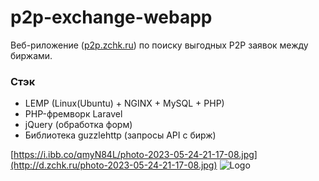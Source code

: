 # p2p-exchange-webapp
Веб-риложение ([p2p.zchk.ru](http://p2p.zchk.ru/)) по поиску выгодных P2P заявок между биржами.

### Стэк
- LEMP (Linux(Ubuntu) + NGINX + MySQL + PHP)
- PHP-фремворк Laravel
- jQuery (обработка форм) 
- Библиотека guzzlehttp (запросы API c бирж)

[https://i.ibb.co/qmyN84L/photo-2023-05-24-21-17-08.jpg](http://d.zchk.ru/photo-2023-05-24-21-17-08.jpg)
![Logo](https://i.ibb.co/qmyN84L/photo-2023-05-24-21-17-08.jpg)
